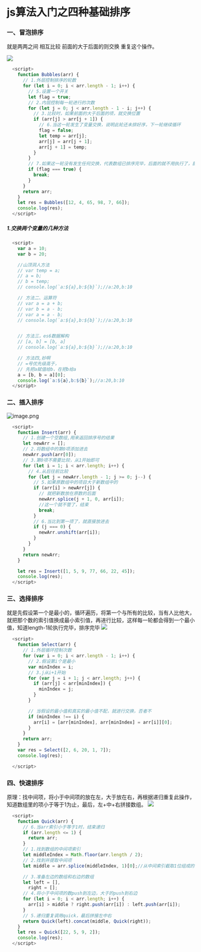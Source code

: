 # js算法入门之四种基础排序

### 一、冒泡排序
就是两两之间 相互比较 前面的大于后面的则交换 重复这个操作。

![](https://cdn.nlark.com/yuque/0/2020/png/1307005/1587791087408-504892a1-fa6e-4bf9-9593-093e5f255573.png#align=left&display=inline&height=1165&margin=%5Bobject%20Object%5D&originHeight=1165&originWidth=2667&size=0&status=done&style=none&width=2667)
```javascript
  <script>
    function Bubbles(arr) {
      // 1.外层控制排序的轮数
      for (let i = 0; i < arr.length - 1; i++) {
        // 5.设置一个开关
        let flag = true;
        // 2.内层控制每一轮进行的次数
        for (let j = 0; j < arr.length - 1 - i; j++) {
          // 3.比较时，如果前面的大于后面的项，就交换位置
          if (arr[j] > arr[j + 1]) {
            // 6.当这一轮发生了变量交换，说明此轮还未排好序，下一轮继续循环
            flag = false;
            let temp = arr[j];
            arr[j] = arr[j + 1];
            arr[j + 1] = temp;
          }
        }
        // 7.如果这一轮没有发生任何交换，代表数组已排序完毕，后面的就不用执行了，就跳出当前循环
        if (flag === true) {
          break;
        }
      }
      return arr;
    }
    let res = Bubbles([12, 4, 65, 98, 7, 66]);
    console.log(res);
  </script>
```


##### 1.交换两个变量的几种方法
```javascript
  <script>
    var a = 10;
    var b = 20;

    //山顶洞人方法
    // var temp = a;
    // a = b;
    // b = temp;
    // console.log(`a:${a},b:${b}`);//a:20,b:10

    // 方法二、运算符
    // var a = a + b;
    // var b = a - b;
    // var a = a - b;
    // console.log(`a:${a},b:${b}`);//a:20,b:10


    // 方法三，es6数据解构
    // [a, b] = [b, a]
    // console.log(`a:${a},b:${b}`);//a:20,b:10

    // 方法四,妙啊
    // =号优先级高于，
    // 先把a赋值给b，在把b给a
    a = [b, b = a][0];
    console.log(`a:${a},b:${b}`);//a:20,b:10
  </script>
```
### 二、插入排序
![image.png](https://cdn.nlark.com/yuque/0/2020/png/1307005/1587795122325-77d8da6b-139b-4d3e-8ec0-ea9c1660e262.png#align=left&display=inline&height=547&margin=%5Bobject%20Object%5D&name=image.png&originHeight=1094&originWidth=1668&size=124438&status=done&style=none&width=834)
```javascript
  <script>
    function Insert(arr) {
      // 1.创建一个空数组,用来返回排序号的结果
      let newArr = [];
      // 2.将数组中的第0项添加进去
      newArr.push(arr[0]);
      // 3.第0项不需要比较，从1开始即可
      for (let i = 1; i < arr.length; i++) {
        // 4.从后往前比较
        for (let j = newArr.length - 1; j >= 0; j--) {
          // 5.如果原数组中的项目大于新数组中的
          if (arr[i] > newArr[j]) {
            // 就把新数放在原数的后面
            newArr.splice(j + 1, 0, arr[i]);
            //这一个就不管了，结束
            break;
          }
          // 6.当比到第一项了，就直接放进去
          if (j === 0) {
            newArr.unshift(arr[i]);
          }
        }
      }
      return newArr;
    }

    let res = Insert([1, 5, 9, 77, 66, 22, 45]);
    console.log(res);
  </script>
```

### 三、选择排序
就是先假设第一个是最小的，循环遍历，将第一个与所有的比较，当有人比他大，就把那个数的索引值换成最小索引值，再进行比较，这样每一轮都会得到一个最小值，知道length-1轮执行完毕，排序完毕
![](https://cdn.nlark.com/yuque/0/2020/png/1307005/1587815396870-163efedf-fc5f-4562-b75c-424899150e4c.png#align=left&display=inline&height=1215&margin=%5Bobject%20Object%5D&originHeight=1215&originWidth=2737&size=0&status=done&style=none&width=2737)
```javascript
  <script>
    function Select(arr) {
      // 1.外层循环控制次数
      for (var i = 0; i < arr.length - 1; i++) {
        // 2.假设第i个是最小
        var minIndex = i;
        // 3.j从i+1开始
        for (var j = i + 1; j < arr.length; j++) {
          if (arr[j] < arr[minIndex]) {
            minIndex = j;
          }
        }

        // 当假设的最小值和真实的最小值不配，就进行交换，否者不
        if (minIndex !== i) {
          arr[i] = [arr[minIndex], arr[minIndex] = arr[i]][0];
        }
      }
      return arr;
    }
    var res = Select([2, 6, 20, 1, 7]);
    console.log(res);

  </script>
```


### 四、快速排序
原理：找中间项，将小于中间项的放在左，大于放在右，再根据递归重复此操作，知道数组里的项小于等于1为止，最后，左+中+右拼接数组。
![](https://cdn.nlark.com/yuque/0/2020/png/1307005/1587792700349-5925001b-94d2-4d58-a055-2917d064a2f4.png#align=left&display=inline&height=1204&margin=%5Bobject%20Object%5D&originHeight=1204&originWidth=2069&size=0&status=done&style=none&width=2069)
```javascript
  <script>
    function Quick(arr) {
      // 6.当arr索引小于等于1时，结束递归
      if (arr.length <= 1) {
        return arr;
      }
      // 1.找到数组的中间项索引
      let middleIndex = Math.floor(arr.length / 2);
      // 2.找到并提取中间项
      let middle = arr.splice(middleIndex, 1)[0];//从中间索引截取1位组成的数组的第一项就是中间项

      // 3.准备左边的数组和右边的数组
      let left = [],
        right = [];
      // 4.将小于中间项的数push到左边，大于的push到右边
      for (let i = 0; i < arr.length; i++) {
        arr[i] > middle ? right.push(arr[i]) : left.push(arr[i]);
      }
      // 5.递归重复调用quick，最后拼接左中右
      return Quick(left).concat(middle, Quick(right));
    }
    let res = Quick([22, 5, 9, 2]);
    console.log(res);
  </script>
```

